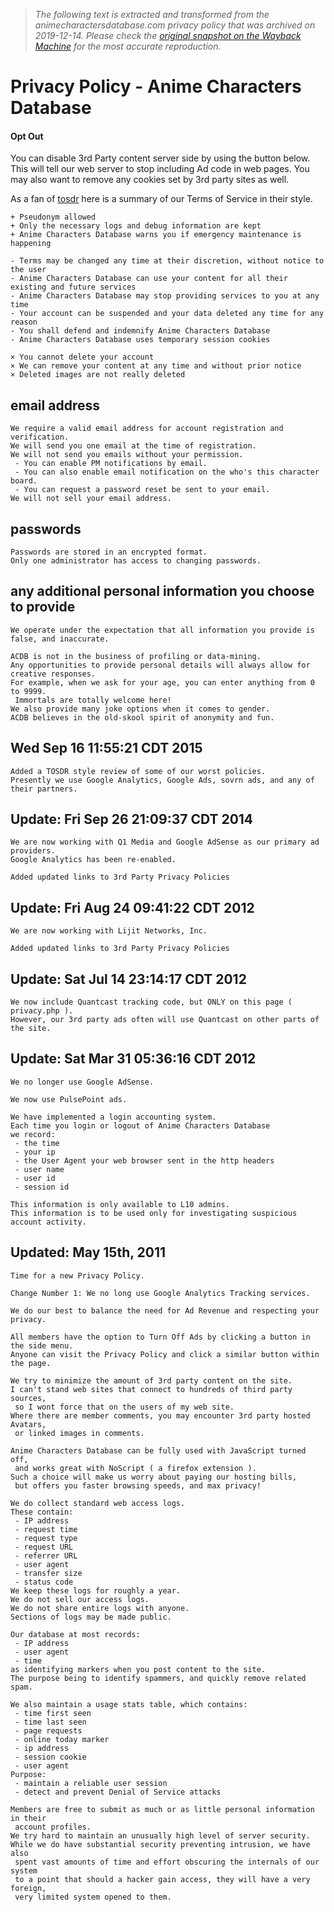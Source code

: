 > *The following text is extracted and transformed from the animecharactersdatabase.com privacy policy that was archived on 2019-12-14. Please check the [original snapshot on the Wayback Machine](https://web.archive.org/web/20191214135333id_/http%3A//www.animecharactersdatabase.com/privacy.php) for the most accurate reproduction.*

# Privacy Policy - Anime Characters Database

#### Opt Out

You can disable 3rd Party content server side by using the button below. This will tell our web server to stop including Ad code in web pages. You may also want to remove any cookies set by 3rd party sites as well. 

As a fan of [tosdr](https://tosdr.org/) here is a summary of our Terms of Service in their style.
    
    
    + Pseudonym allowed
    + Only the necessary logs and debug information are kept
    + Anime Characters Database warns you if emergency maintenance is happening
    
    - Terms may be changed any time at their discretion, without notice to the user
    - Anime Characters Database can use your content for all their existing and future services
    - Anime Characters Database may stop providing services to you at any time
    - Your account can be suspended and your data deleted any time for any reason
    - You shall defend and indemnify Anime Characters Database
    - Anime Characters Database uses temporary session cookies
    
    × You cannot delete your account
    × We can remove your content at any time and without prior notice
    × Deleted images are not really deleted
    

## email address
    
    
    We require a valid email address for account registration and verification.
    We will send you one email at the time of registration.
    We will not send you emails without your permission.
     - You can enable PM notifications by email.
     - You can also enable email notification on the who's this character board.
     - You can request a password reset be sent to your email.
    We will not sell your email address.
    

## passwords
    
    
    Passwords are stored in an encrypted format.
    Only one administrator has access to changing passwords.
    

## any additional personal information you choose to provide
    
    
    We operate under the expectation that all information you provide is false, and inaccurate.
    
    ACDB is not in the business of profiling or data-mining.
    Any opportunities to provide personal details will always allow for creative responses.
    For example, when we ask for your age, you can enter anything from 0 to 9999. 
     Immortals are totally welcome here!
    We also provide many joke options when it comes to gender.
    ACDB believes in the old-skool spirit of anonymity and fun.
    

## Wed Sep 16 11:55:21 CDT 2015
    
    
    Added a TOSDR style review of some of our worst policies.
    Presently we use Google Analytics, Google Ads, sovrn ads, and any of their partners. 
    

## Update: Fri Sep 26 21:09:37 CDT 2014
    
    
    We are now working with Q1 Media and Google AdSense as our primary ad providers.
    Google Analytics has been re-enabled.
    
    Added updated links to 3rd Party Privacy Policies
    

## Update: Fri Aug 24 09:41:22 CDT 2012
    
    
    We are now working with Lijit Networks, Inc.
    
    Added updated links to 3rd Party Privacy Policies
    

## Update: Sat Jul 14 23:14:17 CDT 2012
    
    
    We now include Quantcast tracking code, but ONLY on this page ( privacy.php ). 
    However, our 3rd party ads often will use Quantcast on other parts of the site. 

##  Update: Sat Mar 31 05:36:16 CDT 2012 
    
    
    We no longer use Google AdSense.
    
    We now use PulsePoint ads.
    
    We have implemented a login accounting system.
    Each time you login or logout of Anime Characters Database
    we record:
     - the time
     - your ip
     - the User Agent your web browser sent in the http headers
     - user name
     - user id
     - session id
    
    This information is only available to L10 admins.
    This information is to be used only for investigating suspicious account activity. 
    

## Updated: May 15th, 2011
    
    
    Time for a new Privacy Policy.
    
    Change Number 1: We no long use Google Analytics Tracking services.
    
    We do our best to balance the need for Ad Revenue and respecting your privacy.
    
    All members have the option to Turn Off Ads by clicking a button in the side menu.
    Anyone can visit the Privacy Policy and click a similar button within the page.
    
    We try to minimize the amount of 3rd party content on the site.
    I can't stand web sites that connect to hundreds of third party sources,
     so I wont force that on the users of my web site.
    Where there are member comments, you may encounter 3rd party hosted Avatars,
     or linked images in comments.
    
    Anime Characters Database can be fully used with JavaScript turned off,
     and works great with NoScript ( a firefox extension ).
    Such a choice will make us worry about paying our hosting bills,
     but offers you faster browsing speeds, and max privacy!
    
    We do collect standard web access logs.
    These contain:
     - IP address
     - request time
     - request type
     - request URL
     - referrer URL
     - user agent
     - transfer size
     - status code
    We keep these logs for roughly a year.
    We do not sell our access logs.
    We do not share entire logs with anyone.
    Sections of logs may be made public.
    
    Our database at most records:
     - IP address
     - user agent
     - time
    as identifying markers when you post content to the site.
    The purpose being to identify spammers, and quickly remove related spam.
    
    We also maintain a usage stats table, which contains:
     - time first seen
     - time last seen
     - page requests
     - online today marker
     - ip address
     - session cookie
     - user agent
    Purpose: 
     - maintain a reliable user session
     - detect and prevent Denial of Service attacks
    
    Members are free to submit as much or as little personal information in their
     account profiles. 
    We try hard to maintain an unusually high level of server security.
    While we do have substantial security preventing intrusion, we have also
     spent vast amounts of time and effort obscuring the internals of our system
     to a point that should a hacker gain access, they will have a very foreign, 
     very limited system opened to them.
    
    
    
